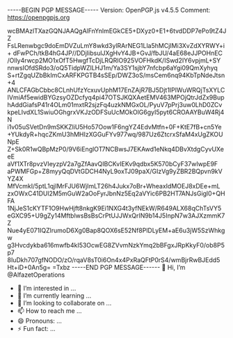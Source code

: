 -----BEGIN PGP MESSAGE-----
Version: OpenPGP.js v4.5.5
Comment: https://openpgpjs.org

wcBMAzlTXazGQNJAAQgAlFnYnlmEGkCE5+DXyz0+E1+6tvdDDP7ePo9tZ4JZ
FsLRenwbgc9doEmDVZuLmY8wkd3ylRArNEG1Lla5hMCjIMi3XvZdXYRWY+i+
dFwPCh/tkB4hG4JP//DDjIibsulJXgHvY4JB+GvJ/fbJU/4aE68eJJPOHnEC
/Olly4rwcp2MO1xOfT5HwgfTcDjLRQRlO925VOFHkdK/ISwd2IY6vpjmL+SY
nnwsIOfdSRdo3/oQ5TidpWZlLHJ1m/Ya3SY1sjbY7nfcbp6aYgi09QmXyhyq
S+rtZgqUZbBkImCxARFKPGTB4sSEp/DWZ3oS/msCem6nq94KbTpNdeJtsn+4
ANLCFAGbCbbc8CLnhUfzYcxuvUphM17EnZAjR7BJ5Djt1IPlWuWRQjTsXYLC
IVmiAf5ewidBYGzsyOZDcfyq4pi47OTSJKQXAetEMV463MPOjQtrJdZx9Bup
hAddGiafsP41r4OLm01mxtR2sjzFq4uzkNMGxOL/PyuV7pPrj3uw0LhD0ZCv
kpeLIvdXL1SwiuOGhgrxVKJzODFSuUcMOkOlG6gyI5pyt6CROAAYBuW4Rj4N
i1v05uSVetDn9mSKKZliU5Ho57Oow1F6ngYZ4EdvMtfn+0F+KtE7fB+cn5Ye
+YUkdyR+hqcZKmU3hMHIzXGGuFYv977wq/987Uz6ZtcrxSfaM4xUgZKOUNpE
Z+Sk0R1wQBpMzP0/9V6iEnglOT7NCBwsJ7EKAwd1eNkq4DBvXtdgCyvUXeeE
aVf1XTr8pvzVIeyzpV2a7gZfAavQIBCKvIEKv9qdbx5K570bCyF37wIwpE9F
aPWMFGp+Z8myyQqDVtGDCH4NyL9oxTJ09paX/GIzVg9yZBR2BQpvn9kVYZ4X
MfVcmkI/5ptL1qjIMrFJU6WjImLT26h4Jukx7oBr+WheaxIdMOEJ8xDEe+mL
zxOWxC41DUl2M5mGuW2aOoFyrJbnNz5Eq2aVYic6PB2HT7ANJsGigl0+QHFA
1NjJeS1cKYTF1O9HwHjft8nkgK9Ei1NXG4t3yfNEkW/R649ALX68qChTsVY5
eGXC95+U9gZy14MftblwsBsBsCrPtUJJWxQrIN9b14J5InpN7w3AJXzmmK7Z
Nue4yE071IQZlrumoD6Xg0Bap8QOX6sE52Nf8PlDLyEM+aE6u3jW5SzWhkgw
g3Hvcdykba616mwfb4kI53OcwEG8ZVvmNzkYmq2bBFgxJRpKkyF0/ob8P5p7
8IuDkh707gfNODO/zO/rqaV8sT0i6On4x4PxRaQFtP0rS4/wmBjrRwBJEdd5
Ht+iD+0An5g=
=Txbz
-----END PGP MESSAGE------ 👋 Hi, I’m @AlfazetOperations
- 👀 I’m interested in ...
- 🌱 I’m currently learning ...
- 💞️ I’m looking to collaborate on ...
- 📫 How to reach me ...
- 😄 Pronouns: ...
- ⚡ Fun fact: ...

<!---
AlfazetOperations/AlfazetOperations is a ✨ special ✨ repository because its `README.md` (this file) appears on your GitHub profile.
You can click the Preview link to take a look at your changes.
--->
